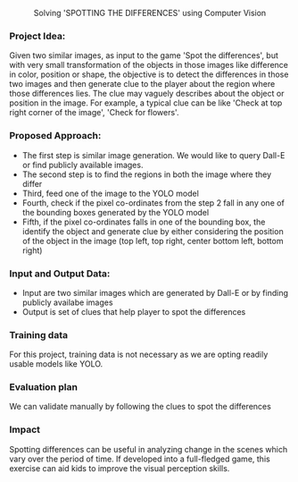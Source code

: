 <p align="center"> <b></b>Solving 'SPOTTING THE DIFFERENCES' using Computer Vision </b></p>

### Project Idea: 
Given two similar images, as input to the game 'Spot the differences', but with very small transformation of the objects in those images like difference in color, position or shape,
the objective is to detect the differences in those two images and then generate clue to the player about the region where those differences lies.
The clue may vaguely describes about the object or position in the image. For example, a typical clue can be like 'Check at top right corner of the image', 'Check for flowers'.

### Proposed Approach:
* The first step is similar image generation. We would like to query Dall-E or find publicly available images.
* The second step is to find the regions in both the image where they differ
* Third, feed one of the image to the YOLO model
* Fourth, check if the pixel co-ordinates from the step 2 fall in any one of the bounding boxes generated by the YOLO model
* Fifth, if the pixel co-ordinates falls in one of the bounding box, the identify the object and generate clue by either considering the position of the object in the image (top left, top right, center
bottom left, bottom right)

### Input and Output Data:
* Input are two similar images which are generated by Dall-E or by finding publicly availabe images
* Output is set of clues that help player to spot the differences

### Training data
For this project, training data is not necessary as we are opting readily usable models like YOLO.

### Evaluation plan
We can validate manually by following the clues to spot the differences

### Impact
Spotting differences can be useful in analyzing change in the scenes which vary over the period of time.
If developed into a full-fledged game, this exercise can aid kids to improve the visual perception skills.
